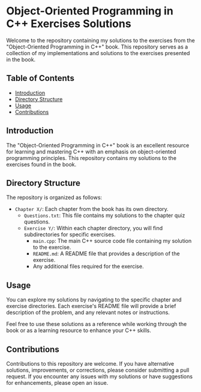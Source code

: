 ﻿
# Object-Oriented Programming in C++ Exercises Solutions

Welcome to the repository containing my solutions to the exercises from the "Object-Oriented Programming in C++" book. This repository serves as a collection of my implementations and solutions to the exercises presented in the book.

## Table of Contents

- [Introduction](#introduction)
- [Directory Structure](#directory-structure)
- [Usage](#usage)
- [Contributions](#contributions)

## Introduction

The "Object-Oriented Programming in C++" book is an excellent resource for learning and mastering C++ with an emphasis on object-oriented programming principles. This repository contains my solutions to the exercises found in the book.

## Directory Structure

The repository is organized as follows:

- `Chapter X/`: Each chapter from the book has its own directory.
  - `Questions.txt`: This file contains my solutions to the chapter quiz questions.
  - `Exercise Y/`: Within each chapter directory, you will find subdirectories for specific exercises.
    - `main.cpp`: The main C++ source code file containing my solution to the exercise.
    - `README.md`: A README file that provides a description of the exercise.
    - Any additional files required for the exercise.

## Usage

You can explore my solutions by navigating to the specific chapter and exercise directories. Each exercise's README file will provide a brief description of the problem, and any relevant notes or instructions.

Feel free to use these solutions as a reference while working through the book or as a learning resource to enhance your C++ skills.

## Contributions

Contributions to this repository are welcome. If you have alternative solutions, improvements, or corrections, please consider submitting a pull request. If you encounter any issues with my solutions or have suggestions for enhancements, please open an issue.




